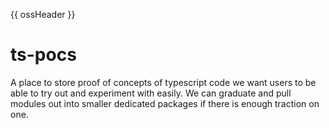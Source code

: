 {{ ossHeader }}

# ts-pocs
A place to store proof of concepts of typescript code we want users to be able to try out and experiment with easily. We can graduate and pull modules out into smaller dedicated packages if there is enough traction on one.


